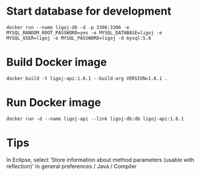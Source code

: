 # Start database for development
```
docker run --name ligoj-db -d -p 3306:3306 -e MYSQL_RANDOM_ROOT_PASSWORD=yes -e MYSQL_DATABASE=ligoj -e MYSQL_USER=ligoj -e MYSQL_PASSWORD=ligoj -d mysql:5.6
```
# Build Docker image
```
docker build -t ligoj-api:1.6.1 --build-arg VERSION=1.6.1 .
```
# Run Docker image
```
docker run -d --name ligoj-api --link ligoj-db:db ligoj-api:1.6.1
```

# Tips 
In Eclipse, select 'Store information about method parameters (usable with reflection)' in general preferences / Java / Compiler